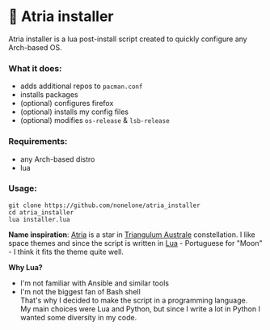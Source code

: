# 🌠 Atria installer  
Atria installer is a lua post-install script created to quickly configure any Arch-based OS.  

### What it does:
- adds additional repos to `pacman.conf`
- installs packages
- (optional) configures firefox
- (optional) installs my config files
- (optional) modifies `os-release` & `lsb-release`

### Requirements:
- any Arch-based distro
- lua

### Usage:
`git clone https://github.com/nonelone/atria_installer`  
`cd atria_installer`  
`lua installer.lua`

**Name inspiration**: [Atria](https://en.wikipedia.org/wiki/Alpha_Trianguli_Australis) is a star in [Triangulum Australe](https://en.wikipedia.org/wiki/Triangulum_Australe) constellation. I like space themes and since the script is written in [Lua](https://lua.org) - Portuguese for "Moon" - I think it fits the theme quite well.

**Why Lua?**
- I'm not familiar with Ansible and similar tools
- I'm not the biggest fan of Bash shell  
That's why I decided to make the script in a programming language.  
My main choices were Lua and Python, but since I write a lot in Python I wanted some diversity in my code.